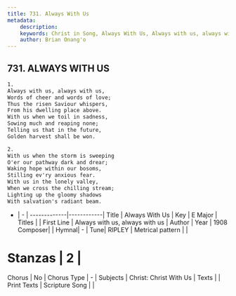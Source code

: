 ```yaml
---
title: 731. Always With Us
metadata:
    description: 
    keywords: Christ in Song, Always With Us, Always with us, always with us, 
    author: Brian Onang'o
---
```



## 731. ALWAYS WITH US

```txt
1.
Always with us, always with us,
Words of cheer and words of love;
Thus the risen Saviour whispers,
From his dwelling place above.
With us when we toil in sadness,
Sowing much and reaping none;
Telling us that in the future, 
Golden harvest shall be won.

2.
With us when the storm is sweeping
O'er our pathway dark and drear;
Waking hope within our bosoms,
Stilling ev'ry anxious fear.
With us in the lonely valley,
When we cross the chilling stream;
Lighting up the gloomy shadows
With salvation's radiant beam.


```

- |   -  |
-------------|------------|
Title | Always With Us |
Key | E Major |
Titles |  |
First Line | Always with us, always with us |
Author | 
Year | 1908
Composer|  |
Hymnal|  - |
Tune| RIPLEY |
Metrical pattern | |
# Stanzas | 2 |
Chorus | No |
Chorus Type | - |
Subjects | Christ: Christ With Us |
Texts |  |
Print Texts | 
Scripture Song |  |
  
